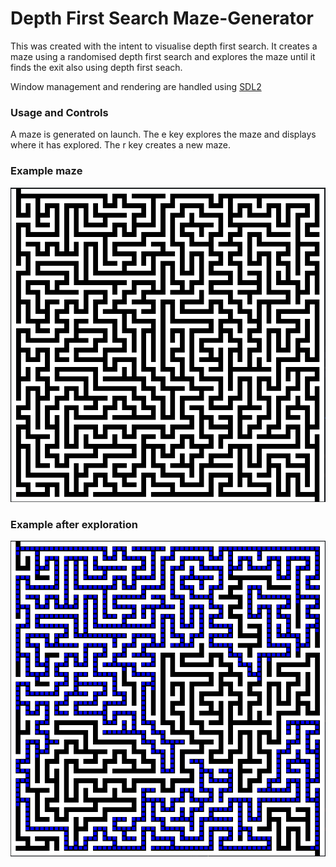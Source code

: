 # Depth First Search Maze-Generator

This was created with the intent to visualise depth first search.
It creates a maze using a randomised depth first search and explores the maze until it finds the exit also using depth first seach.

Window management and rendering are handled using [SDL2](https://www.libsdl.org/)

### Usage and Controls
A maze is generated on launch.
The e key explores the maze and displays where it has explored.
The r key creates a new maze.

### Example maze
![maze](example-maze.png)

### Example after exploration
![explored-maze](example-maze-explored.png)
